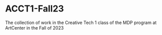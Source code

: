 # ACCT1-Fall23
The collection of work in the Creative Tech 1 class of the MDP program at ArtCenter in the Fall of 2023
